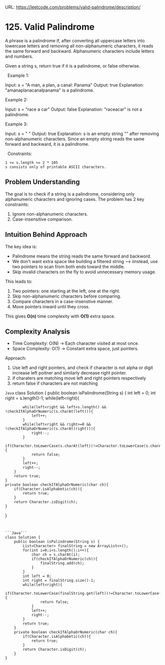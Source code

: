 URL: https://leetcode.com/problems/valid-palindrome/description/

# 125. Valid Palindrome

A phrase is a palindrome if, after converting all uppercase letters into lowercase letters and removing all non-alphanumeric characters, it reads the same forward and backward. Alphanumeric characters include letters and numbers.

Given a string s, return true if it is a palindrome, or false otherwise.

 
Example 1:

Input: s = "A man, a plan, a canal: Panama"
Output: true
Explanation: "amanaplanacanalpanama" is a palindrome.

Example 2:

Input: s = "race a car"
Output: false
Explanation: "raceacar" is not a palindrome.

Example 3:

Input: s = " "
Output: true
Explanation: s is an empty string "" after removing non-alphanumeric characters.
Since an empty string reads the same forward and backward, it is a palindrome.

 
Constraints:

	1 <= s.length <= 2 * 105
	s consists only of printable ASCII characters.


## Problem Understanding
The goal is to check if a string is a palindrome, considering only alphanumeric characters and ignoring cases.
The problem has 2 key constraints:
1. Ignore non-alphanumeric characters.
2. Case-insensitive comparison.


## Intuition Behind Approach
The key idea is:
- Palindrome means the string reads the same forward and backword.
- We don't want extra space like building a filtered string --> iinstead, use two pointers to scan from both ends toward the middle.
- Skip invalid characters on the fly to avoid unnecessary memory usage.

This leads to:
1. Two pointers: one starting at the left, one at the right.
2. Skip non-alphanumeric characters before comparing.
3. Compare characters in a case-insenstive manner.
4. Move pointers inward until they cross.

This gives **O(n)** time complexity with **O(1)** extra space.

## Complexity Analysis
- Time Complexity: O(N) -> Each character visited at most once.
- Space Complexity: O(1) -> Constant extra space, just pointers.

Approach:
1. Use left and right pointers, and check if character is not alpha or digit increase left poitner and similarly 
decrease right pointer. 
2. if charaters are matching move left and right pointers respectively
3. return false if characters are not matching


```Java```
class Solution {
    public boolean isPalindrome(String s) {
        int left = 0;
        int right = s.length()-1;
        while(left<right){

            while(left<right && left<s.length() && !checkIfAlphaOrNumeric(s.charAt(left))){
                left++;
            }
            while(left<right && right>=0 && !checkIfAlphaOrNumeric(s.charAt(right))){
                right--;
            }
            if(Character.toLowerCase(s.charAt(left))!=Character.toLowerCase(s.charAt(right))){
                return false;
            }
            left++;
            right--;
        }
        return true;
    }
    private boolean checkIfAlphaOrNumeric(char ch){
        if(Character.isAlphabetic(ch)){
            return true;
        }
        return Character.isDigit(ch);
    }
}
```


```Java```
class Solution {
    public boolean isPalindrome(String s) {
        List<Character> finalString = new ArrayList<>();
        for(int i=0;i<s.length();i++){
            char ch = s.charAt(i);
            if(checkIfAlphaOrNumeric(ch)){
                finalString.add(ch);
            }
        }
        int left = 0;
        int right = finalString.size()-1;
        while(left<right){
            if(Character.toLowerCase(finalString.get(left))!=Character.toLowerCase(finalString.get(right))){
                return false;
            }
            left++;
            right--;
        }
        return true;
    }
    private boolean checkIfAlphaOrNumeric(char ch){
        if(Character.isAlphabetic(ch)){
            return true;
        }
        return Character.isDigit(ch);
    }
}
```


